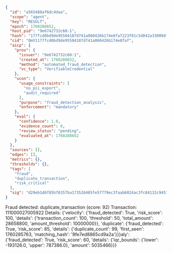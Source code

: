 ```json
{
  "id": "a565488af6dc4daa",
  "scope": "agent",
  "key": "RESULT",
  "epoch": 1760288652,
  "host_pid": "9e6742732c60:1",
  "hash": "177fcd0bd9de95504187d741a060426b174e8faf223f01c5d042a33009dfac3d",
  "cid": "QmV1177fcd0bd9de95504187d741a060426b174e8faf",
  "aicp": {
    "prov": {
      "issuer": "9e6742732c60:1",
      "created_at": 1760288652,
      "method": "automated_fraud_detection",
      "vc_type": "VerifiableCredential"
    },
    "ucon": {
      "usage_constraints": [
        "no_pii_export",
        "audit_required"
      ],
      "purpose": "fraud_detection_analysis",
      "enforcement": "mandatory"
    },
    "eval": {
      "confidence": 1.0,
      "evidence_count": 0,
      "review_status": "pending",
      "evaluated_at": 1760288652
    }
  },
  "sources": [],
  "edges": [],
  "metrics": {},
  "thresholds": {},
  "tags": [
    "fraud",
    "duplicate_transaction",
    "risk_critical"
  ],
  "sig": "d29eb1d6f85b76357ba173526485fe57779ec3faab6024ac3fc84132c945738a"
}
```

Fraud detected: duplicate_transaction (score: 92)
Transaction: 111000027005922
Details: {'velocity': {'fraud_detected': True, 'risk_score': 100, 'details': {'transaction_count': 100, 'threshold': 50, 'total_amount': 28658800, 'amount_threshold': 10000000}}, 'duplicate': {'fraud_detected': True, 'risk_score': 85, 'details': {'duplicate_count': 99, 'first_seen': 1760285763, 'matching_hash': '8fe7ed8865cd9a2a'}}}aly': {'fraud_detected': True, 'risk_score': 60, 'details': {'iqr_bounds': {'lower': -193126.0, 'upper': 787386.0}, 'amount': 5035466}}}